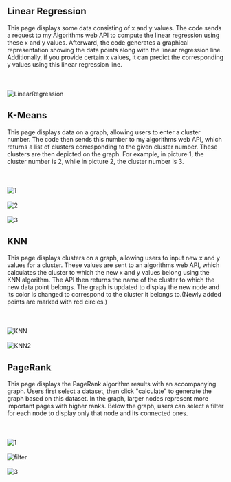 Linear Regression
-------------------------
This page displays some data consisting of x and y values. The code sends a request to my Algorithms web API to compute the linear regression using these x and y values. Afterward, the code generates a graphical representation showing the data points along with the linear regression line. Additionally, if you provide certain x values, it can predict the corresponding y values using this linear regression line.
<br/><br/>
<br/><br/>
![LinearRegression](https://github.com/em1rR/PageRankWebView/assets/46686523/ae0d0047-7b45-4f36-9583-1944e1f84e06)




K-Means
-----------------
This page displays data on a graph, allowing users to enter a cluster number. The code then sends this number to my algorithms web API, which returns a list of clusters corresponding to the given cluster number. These clusters are then depicted on the graph. For example, in picture 1, the cluster number is 2, while in picture 2, the cluster number is 3.
<br/><br/>
<br/><br/>
![1](https://github.com/em1rR/PageRankWebView/assets/46686523/07141811-7bca-4965-9e2f-f134b4815c18)
<br/><br/>
![2](https://github.com/em1rR/PageRankWebView/assets/46686523/fe81d555-9dd8-4af9-abc0-0e9ba7966a8a)
<br/><br/>
![3](https://github.com/em1rR/PageRankWebView/assets/46686523/bf5b1d33-ddf7-4104-b111-80d538e03426)




KNN
-----------------
This page displays clusters on a graph, allowing users to input new x and y values for a cluster. These values are sent to an algorithms web API, which calculates the cluster to which the new x and y values belong using the KNN algorithm. The API then returns the name of the cluster to which the new data point belongs. The graph is updated to display the new node and its color is changed to correspond to the cluster it belongs to.(Newly added points are marked with red circles.)
<br/><br/>
<br/><br/>
![KNN](https://github.com/em1rR/PageRankWebView/assets/46686523/de1bc17c-0d88-48ba-a328-6282a15f314f)
<br/><br/>
![KNN2](https://github.com/em1rR/PageRankWebView/assets/46686523/143ca515-d301-4724-9ed3-94c88dce1102)




PageRank
------------
This page displays the PageRank algorithm results with an accompanying graph. Users first select a dataset, then click "calculate" to generate the graph based on this dataset. In the graph, larger nodes represent more important pages with higher ranks. Below the graph, users can select a filter for each node to display only that node and its connected ones.
<br/><br/>
<br/><br/>
![1](https://github.com/em1rR/PageRankWebView/assets/46686523/7a39fc65-efb9-4428-b81f-973cf6c5322a)
<br/><br/>
![filter](https://github.com/em1rR/PageRankWebView/assets/46686523/e77ba312-522c-456f-9141-46b1988821fe)
<br/><br/>
![3](https://github.com/em1rR/PageRankWebView/assets/46686523/7bf81b9a-2592-4811-acf2-e054227cf05f)
<br/><br/>

